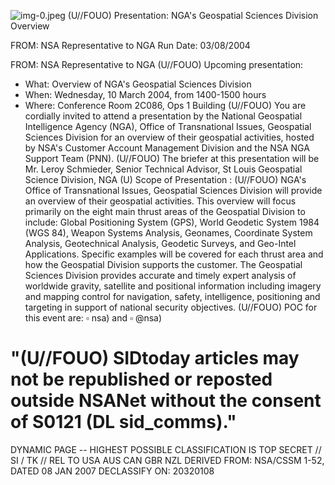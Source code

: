![img-0.jpeg](img-0.jpeg)
(U//FOUO) Presentation: NGA's Geospatial Sciences Division Overview

FROM: NSA Representative to NGA Run Date: 03/08/2004

FROM: NSA Representative to NGA
(U//FOUO) Upcoming presentation:

- What: Overview of NGA's Geospatial Sciences Division
- When: Wednesday, 10 March 2004, from 1400-1500 hours
- Where: Conference Room 2C086, Ops 1 Building
(U//FOUO) You are cordially invited to attend a presentation by the National Geospatial Intelligence Agency (NGA), Office of Transnational Issues, Geospatial Sciences Division for an overview of their geospatial activities, hosted by NSA's Customer Account Management Division and the NSA NGA Support Team (PNN).
(U//FOUO) The briefer at this presentation will be Mr. Leroy Schmieder, Senior Technical Advisor, St Louis Geospatial Science Division, NGA
(U) Scope of Presentation :
(U//FOUO) NGA's Office of Transnational Issues, Geospatial Sciences Division will provide an overview of their geospatial activities. This overview will focus primarily on the eight main thrust areas of the Geospatial Division to include: Global Positioning System (GPS), World Geodetic System 1984 (WGS 84), Weapon Systems Analysis, Geonames, Coordinate System Analysis, Geotechnical Analysis, Geodetic Surveys, and Geo-Intel Applications. Specific examples will be covered for each thrust area and how the Geospatial Division supports the customer. The Geospatial Sciences Division provides accurate and timely expert analysis of worldwide gravity, satellite and positional information including imagery and mapping control for navigation, safety, intelligence, positioning and targeting in support of national security objectives.
(U//FOUO) POC for this event are: $\square$ nsa) and $\square$ @nsa)

# "(U//FOUO) SIDtoday articles may not be republished or reposted outside NSANet without the consent of S0121 (DL sid_comms)." 

DYNAMIC PAGE -- HIGHEST POSSIBLE CLASSIFICATION IS
TOP SECRET // SI / TK // REL TO USA AUS CAN GBR NZL
DERIVED FROM: NSA/CSSM 1-52, DATED 08 JAN 2007 DECLASSIFY ON: 20320108
